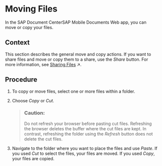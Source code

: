 <!-- loio5074f3f487694aeba0f6b75a0adbdb66 -->

# Moving Files

In the SAP Document CenterSAP Mobile Documents Web app, you can move or copy your files.



<a name="loio5074f3f487694aeba0f6b75a0adbdb66__context_N10015_N10012_N10001"/>

## Context

This section describes the general move and copy actions. If you want to share files and move or copy them to a share, use the *Share* button. For more information, see [Sharing Files](https://help.sap.com/viewer/ba2adb991f6e4b6a857e9f76a99402bd/Cloud/en-US/b391b671601d4b12b9f64ed3a106bb17.html "You can share files with colleagues and business partners by creating a link to a share containing the files you want to share. You can distribute the link by e-mail, instant messaging, or social networks, wherever you want.") :arrow_upper_right:.



## Procedure

1.  To copy or move files, select one or more files within a folder.

2.  Choose *Copy* or *Cut*.

    > ### Caution:  
    > Do not refresh your browser before pasting cut files. Refreshing the browser deletes the buffer where the cut files are kept. In contrast, refreshing the folder using the *Refresh* button does not delete the cut files.

3.  Navigate to the folder where you want to place the files and use *Paste*. If you used *Cut* to select the files, your files are moved. If you used *Copy*, your files are copied.


